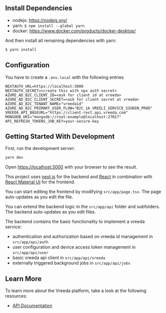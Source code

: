 ## Install Dependencies

- nodejs: https://nodejs.org/
- yarn: `$ npm install --global yarn`
- docker: https://www.docker.com/products/docker-desktop/


And then install all remaining dependencies with yarn:

```bash
$ yarn install
```

## Configuration

You have to create a `.env.local` with the following entries

```
NEXTAUTH_URL=https://localhost:3000
NEXTAUTH_SECRET=<create this with npx auth secret>
AZURE_AD_B2C_CLIENT_ID=<ask for client id at vreeda>
AZURE_AD_B2C_CLIENT_SECRET=<ask for client secret at vreeda>
AZURE_AD_B2C_TENANT_NAME="vreedaid"
AZURE_AD_B2C_PRIMARY_USER_FLOW="B2C_1A_VREELI_SERVICE_SIGNIN_PROD"
VREEDA_API_BASEURL="https://client-rest.api.vreeda.com"
MONGODB_URI="mongodb://root:example@localhost:27017"
API_REFRESH_TOKENS_JOB_KEY=your-secure-key
```

## Getting Started With Development

First, run the development server:

```bash
yarn dev
```

Open [https://localhost:3000](https://localhost:3000) with your browser to see the result.

This project uses [next.js](https://nextjs.org/docs) for the backend and [React](https://react.dev/) in combination with [React Material UI](https://mui.com/material-ui/getting-started/) for the frontend.

You can start editing the frontend by modifying `src/app/page.tsx`. The page auto-updates as you edit the file.

You can extend the backend logic in the `src/app/api` folder and subfolders. The backend auto-updates as you edit files. 

The backend contains the basic functionality to implement a vreeda service:

- authentication and authorization based on vreeda id management in `src/app/api/auth`
- user configuration and device access token management in `src/app/api/user`
- basic vreeda api client in `src/app/api/vreeda`
- externally triggered background jobs in `src/app/api/jobs` 

## Learn More

To learn more about the Vreeda platform, take a look at the following resources:

- [API Documentation](https://api.vreeda.com/)
